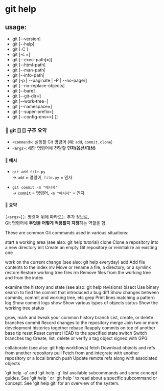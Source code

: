 # git help
## usage: 
- git [--version]
- git [--help]
- git [-C <path>]
- git [-c <name>=<value>]
- git [--exec-path[=<path>]]
- git [--html-path]
- git [--man-path]
- git [--info-path]
- git [-p | --paginate | -P | --no-pager]
- git [--no-replace-objects]
- git [--bare]
- git [--git-dir=<path>]
- git [--work-tree=<path>]
- git [--namespace=<name>]
- git [--super-prefix=<path>]
- git [--config-env=<name>=<envvar>]
           <command> [<args>]

### 🧾 git [<command>] [<args>] 구조 요약

- `<command>`: 실행할 Git 명령어 (예: `add`, `commit`, `clone`)
- `<args>`: 해당 명령어에 전달할 **인자(옵션/대상)**

#### 🔹 예시

- `git add file.py`  
  → `add` = 명령어, `file.py` = 인자

- `git commit -m "메시지"`  
  → `commit` = 명령어, `-m "메시지"` = 인자

#### 📌 요약

`[<args>]`는 명령어 뒤에 따라오는 추가 정보로,  
Git 명령어에 **무엇을 어떻게 적용할지 지정**하는 역할을 함.



These are common Git commands used in various situations:

start a working area (see also: git help tutorial)
   clone     Clone a repository into a new directory
   init      Create an empty Git repository or reinitialize an existing one

work on the current change (see also: git help everyday)
   add       Add file contents to the index
   mv        Move or rename a file, a directory, or a symlink
   restore   Restore working tree files
   rm        Remove files from the working tree and from the index

examine the history and state (see also: git help revisions)
   bisect    Use binary search to find the commit that introduced a bug
   diff      Show changes between commits, commit and working tree, etc
   grep      Print lines matching a pattern
   log       Show commit logs
   show      Show various types of objects
   status    Show the working tree status

grow, mark and tweak your common history
   branch    List, create, or delete branches
   commit    Record changes to the repository
   merge     Join two or more development histories together
   rebase    Reapply commits on top of another base tip
   reset     Reset current HEAD to the specified state
   switch    Switch branches
   tag       Create, list, delete or verify a tag object signed with GPG

collaborate (see also: git help workflows)
   fetch     Download objects and refs from another repository
   pull      Fetch from and integrate with another repository or a local branch
   push      Update remote refs along with associated objects

'git help -a' and 'git help -g' list available subcommands and some
concept guides. See 'git help <command>' or 'git help <concept>'
to read about a specific subcommand or concept.
See 'git help git' for an overview of the system.
